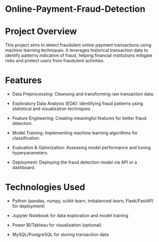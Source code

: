 # Online-Payment-Fraud-Detection

# Project Overview

This project aims to detect fraudulent online payment transactions using machine learning techniques. It leverages historical transaction data to identify patterns indicative of fraud, helping financial institutions mitigate risks and protect users from fraudulent activities.


# Features

- Data Preprocessing: Cleansing and transforming raw transaction data.

- Exploratory Data Analysis (EDA): Identifying fraud patterns using statistical and visualization techniques.

- Feature Engineering: Creating meaningful features for better fraud detection.

- Model Training: Implementing machine learning algorithms for classification.

- Evaluation & Optimization: Assessing model performance and tuning hyperparameters.

- Deployment: Deploying the fraud detection model via API or a dashboard.

# Technologies Used

- Python (pandas, numpy, scikit-learn, imbalanced-learn, Flask/FastAPI for deployment)

- Jupyter Notebook for data exploration and model training

- Power BI/Tableau for visualization (optional)

- MySQL/PostgreSQL for storing transaction data



